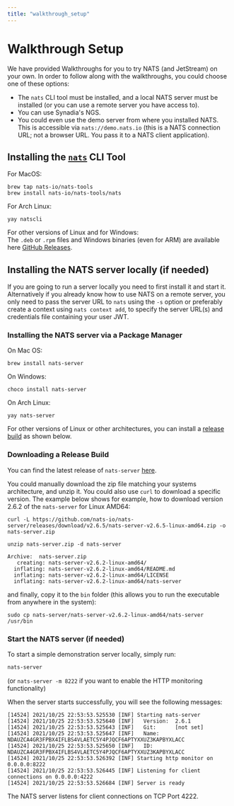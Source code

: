 ```yaml
---
title: "walkthrough_setup"
---
```

# Walkthrough Setup

We have provided Walkthroughs for you to try NATS (and JetStream) on your own. In order to follow along with the walkthroughs, you could choose one of these options:

* The `nats` CLI tool must be installed, and a local NATS server must be installed (or you can use a remote server you have access to).
* You can use Synadia's NGS.
* You could even use the demo server from where you installed NATS. This is accessible via `nats://demo.nats.io` (this is a NATS connection URL; not a browser URL. You pass it to a NATS client application).

## Installing the [`nats`](../../using-nats/nats-tools/nats\_cli/) CLI Tool

For MacOS:

```shell
brew tap nats-io/nats-tools
brew install nats-io/nats-tools/nats
```

For Arch Linux:

```shell
yay natscli
```

For other versions of Linux and for Windows:\
The `.deb` or `.rpm` files and Windows binaries (even for ARM) are available here [GitHub Releases](https://github.com/nats-io/natscli/releases).

## Installing the NATS server locally (if needed)

If you are going to run a server locally you need to first install it and start it. Alternatively if you already know how to use NATS on a remote server, you only need to pass the server URL to `nats` using the `-s` option or preferably create a context using `nats context add`, to specify the server URL(s) and credentials file containing your user JWT.

### Installing the NATS server via a Package Manager

On Mac OS:

```shell
brew install nats-server
```

On Windows:

```shell
choco install nats-server
```

On Arch Linux:

```shell
yay nats-server
```

For other versions of Linux or other architectures, you can install a [release build](https://github.com/nats-io/nats-server/releases) as shown below.

### Downloading a Release Build

You can find the latest release of `nats-server` [here](https://github.com/nats-io/nats-server/releases).

You could manually download the zip file matching your systems architecture, and unzip it. You could also use `curl` to download a specific version. The example below shows for example, how to download version 2.6.2 of the `nats-server` for Linux AMD64:

```shell
curl -L https://github.com/nats-io/nats-server/releases/download/v2.6.5/nats-server-v2.6.5-linux-amd64.zip -o nats-server.zip
```

```shell
unzip nats-server.zip -d nats-server
```

```
Archive:  nats-server.zip
   creating: nats-server-v2.6.2-linux-amd64/
  inflating: nats-server-v2.6.2-linux-amd64/README.md
  inflating: nats-server-v2.6.2-linux-amd64/LICENSE
  inflating: nats-server-v2.6.2-linux-amd64/nats-server
```

and finally, copy it to the `bin` folder (this allows you to run the executable from anywhere in the system):

```shell
sudo cp nats-server/nats-server-v2.6.2-linux-amd64/nats-server /usr/bin
```

### Start the NATS server (if needed)

To start a simple demonstration server locally, simply run:

```bash
nats-server
```

(or `nats-server -m 8222` if you want to enable the HTTP monitoring functionality)

When the server starts successfully, you will see the following messages:

```
[14524] 2021/10/25 22:53:53.525530 [INF] Starting nats-server
[14524] 2021/10/25 22:53:53.525640 [INF]   Version:  2.6.1
[14524] 2021/10/25 22:53:53.525643 [INF]   Git:      [not set]
[14524] 2021/10/25 22:53:53.525647 [INF]   Name:     NDAUZCA4GR3FPBX4IFLBS4VLAETC5Y4PJQCF6APTYXXUZ3KAPBYXLACC
[14524] 2021/10/25 22:53:53.525650 [INF]   ID:       NDAUZCA4GR3FPBX4IFLBS4VLAETC5Y4PJQCF6APTYXXUZ3KAPBYXLACC
[14524] 2021/10/25 22:53:53.526392 [INF] Starting http monitor on 0.0.0.0:8222
[14524] 2021/10/25 22:53:53.526445 [INF] Listening for client connections on 0.0.0.0:4222
[14524] 2021/10/25 22:53:53.526684 [INF] Server is ready
```

The NATS server listens for client connections on TCP Port 4222.

